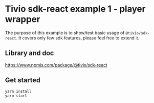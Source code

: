 # Tivio sdk-react example 1 - player wrapper

The purpose of this example is to show/test basic usage of `@tivio/sdk-react`. It covers only few sdk features, please feel free to extend it.

## Library and doc

https://www.npmjs.com/package/@tivio/sdk-react


## Get started

```bash
yarn install
yarn start
```
